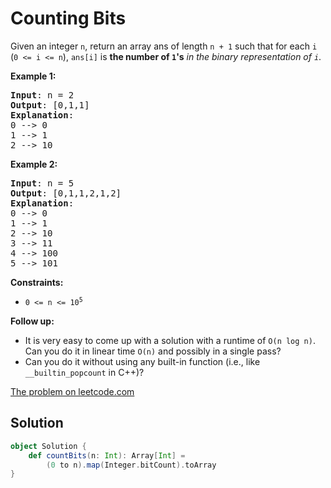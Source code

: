 # Counting Bits

Given an integer `n`, return an array ans of length `n + 1` such that
for each `i` (`0 <= i <= n`), `ans[i]` is **the number of `1`'s** _in
the binary representation of `i`_.


**Example 1:**

<pre>
<b>Input</b>: n = 2
<b>Output</b>: [0,1,1]
<b>Explanation</b>:
0 --> 0
1 --> 1
2 --> 10
</pre>

**Example 2:**

<pre>
<b>Input</b>: n = 5
<b>Output</b>: [0,1,1,2,1,2]
<b>Explanation</b>:
0 --> 0
1 --> 1
2 --> 10
3 --> 11
4 --> 100
5 --> 101
</pre>


**Constraints:**

* <code>0 <= n <= 10<sup>5</sup></code>

**Follow up:**

* It is very easy to come up with a solution with a runtime of `O(n log
  n)`. Can you do it in linear time `O(n)` and possibly in a single
  pass?
* Can you do it without using any built-in function (i.e., like
  `__builtin_popcount` in C++)?


[The problem on leetcode.com](https://leetcode.com/problems/counting-bits/)

## Solution

```scala
object Solution {
    def countBits(n: Int): Array[Int] =
        (0 to n).map(Integer.bitCount).toArray
}
```
